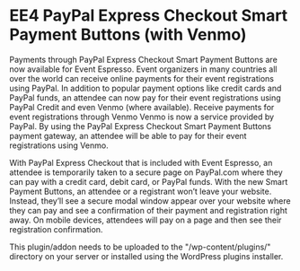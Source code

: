 EE4 PayPal Express Checkout Smart Payment Buttons (with Venmo)
=========

Payments through PayPal Express Checkout Smart Payment Buttons are now available for Event Espresso. Event organizers in many countries all over the world can receive online payments for their event registrations using PayPal. In addition to popular payment options like credit cards and PayPal funds, an attendee can now pay for their event registrations using PayPal Credit and even Venmo (where available).
Receive payments for event registrations through Venmo
Venmo is now a service provided by PayPal. By using the PayPal Express Checkout Smart Payment Buttons payment gateway, an attendee will be able to pay for their event registrations using Venmo. 

With PayPal Express Checkout that is included with Event Espresso, an attendee is temporarily taken to a secure page on PayPal.com where they can pay with a credit card, debit card, or PayPal funds. With the new Smart Payment Buttons, an attendee or a registrant won’t leave your website. Instead, they’ll see a secure modal window appear over your website where they can pay and see a confirmation of their payment and registration right away. On mobile devices, attendees will pay on a page and then see their registration confirmation.

This plugin/addon needs to be uploaded to the "/wp-content/plugins/" directory on your server or installed using the WordPress plugins installer.

